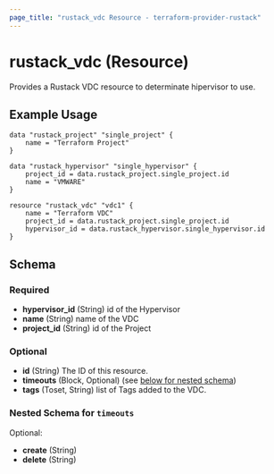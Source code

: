 ```yaml
---
page_title: "rustack_vdc Resource - terraform-provider-rustack"
---
```

# rustack_vdc (Resource)

Provides a Rustack VDC resource to determinate hipervisor to use.

## Example Usage

```hcl
data "rustack_project" "single_project" {
    name = "Terraform Project"
}

data "rustack_hypervisor" "single_hypervisor" {
    project_id = data.rustack_project.single_project.id
    name = "VMWARE"
}

resource "rustack_vdc" "vdc1" {
    name = "Terraform VDC"
    project_id = data.rustack_project.single_project.id
    hypervisor_id = data.rustack_hypervisor.single_hypervisor.id
}
```

## Schema

### Required

- **hypervisor_id** (String) id of the Hypervisor
- **name** (String) name of the VDC
- **project_id** (String) id of the Project

### Optional

- **id** (String) The ID of this resource.
- **timeouts** (Block, Optional) (see [below for nested schema](#nestedblock--timeouts))
- **tags** (Toset, String) list of Tags added to the VDC.

<a id="nestedblock--timeouts"></a>
### Nested Schema for `timeouts`

Optional:

- **create** (String)
- **delete** (String)

